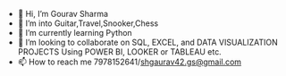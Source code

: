 - 👋 Hi, I’m Gourav Sharma
- 👀 I’m into Guitar,Travel,Snooker,Chess
- 🌱 I’m currently learning Python
- 🤝 I’m looking to collaborate on SQL, EXCEL, and DATA VISUALIZATION PROJECTS Using POWER BI, LOOKER or TABLEAU etc.
- 📫 How to reach me 7978152641/shgaurav42.gs@gmail.com

